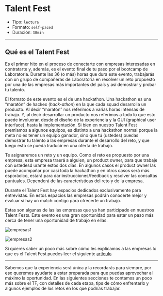 # Talent Fest

- Tipo: `lectura`
- Formato: `self-paced`
- Duración: `30min`

***

## Qué es el Talent Fest

Es el primer hito en el proceso de conectarte con empresas interesadas en
contratarte y, además, es el evento final de tu paso por el bootcamp de
Laboratoria. Durante las 36 (o más) horas que dura este evento, trabajarás con
un grupo de compañeras de Laboratoria en resolver un reto propuesto por una de
las empresas más importantes del país y así demostrar y probar tu talento.

El formato de este evento es el de una hackathon. Una hackathon es una “maratón”
de hackeo (_hack-athon_) en la que cada squad desarrolla un producto. Al decir
“maratón” nos referimos a varias horas intensas de trabajo. Y, al decir
desarrollar un producto nos referimos a todo lo que esto puede involucrar,
desde el diseño de la experiencia y la GUI (graphical user interface), hasta la
implementación. Si bien en nuestro Talent Fest premiamos a algunos equipos, es
distinto a una hackathon normal porque la meta no es tener un equipo ganador,
sino que tú (ustedes) puedas demostrar tu talento a las empresas durante el
desarrollo del reto, y que luego esto se pueda traducir en una oferta de
trabajo. 

Te asignaremos un reto y un equipo. Como el reto es propuesto por una empresa,
esta empresa traerá a alguien, un product owner, para que trabaje con ustedesd
urante estos dos días. En algunos casos el product owner las puede acompañar por
casi toda la hackathon y en otros casos será más esporádico, estará para dar
instrucciones/feedback y resolver las consultas puntuales. Dependerá de las
características del reto y de la empresa.

Durante el Talent Fest hay espacios dedicados exclusivamente para entrevistas.
En estos espacios las empresas podrán conocerte mejor y evaluar si hay un match
contigo para ofrecerte un trabajo.

Estas son algunas de las  las empresas que ya han participado en nuestros Talent
Fests. Este evento es una gran oportunidad para estar un paso más cerca de tener
una oportunidad de trabajo en ellas.

![empresas1](https://lh3.googleusercontent.com/52MVz5zlHLok68HaZl48pbwe1AzVzFmmHj24CIp280fnZ0DTZU0GKQEhguXugA9ym4DdspJQjqiNx23-u-kFd1918XP8aZ9ukvl9Va_bhTQGbN5tagr7vpehR-G1bMrR6intwp_V)

![empresas2](https://lh5.googleusercontent.com/UEh_tJf4Z4I87FSvhupQHyiXl_VQjxcoMIN0cXZ6yqhHjgdEMn5UXh2LbHdu41WjnHln0k_Q7EfMwtui7QE5uGaG_7xeYy-Ael62PHE-mh-2x_vIyiuDLfpkTwXUXJZDwZstAkkR)

Si quieres saber un poco más sobre cómo les explicamos a las empresas lo que es
el Talent Fest puedes leer el siguiente [artículo](https://medium.com/laboratoria/el-talent-fest-de-laboratoria-la-mejor-forma-para-contratar-talento-femenino-en-la-regi%C3%B3n-60d959905af)

***

Sabemos que la experiencia será única y la recordarás para siempre, por eso
queremos ayudarte a estar preparada para que puedas aprovechar al máximo la
oportunidad. En las siguientes secciones te contamos un poco más sobre el TF, 
con detalles de cada etapa, tips de cómo enfrentarlo y algunos ejemplos de los
retos en los que podrías trabajar.

